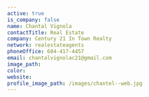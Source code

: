 ```yaml
---
active: true
is_company: false
name: Chantal Vignola
contactTitle: Real Estate
company: Century 21 In Town Realty
network: realestateagents
phoneOffice: 604-417-4457
email: chantalvignolac21@gmail.com
image_path:
color:
website:
profile_image_path: /images/chantel--web.jpg
---
```



